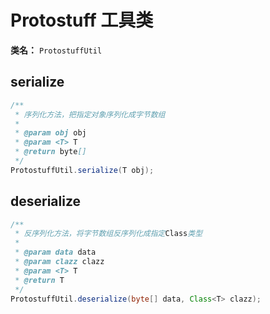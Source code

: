 #  Protostuff 工具类
**类名：** `ProtostuffUtil`

## serialize
```java
/**
 * 序列化方法，把指定对象序列化成字节数组
 *
 * @param obj obj
 * @param <T> T
 * @return byte[]
 */
ProtostuffUtil.serialize(T obj);
```

## deserialize
```java
/**
 * 反序列化方法，将字节数组反序列化成指定Class类型
 *
 * @param data data
 * @param clazz clazz
 * @param <T> T
 * @return T
 */
ProtostuffUtil.deserialize(byte[] data, Class<T> clazz);
```

